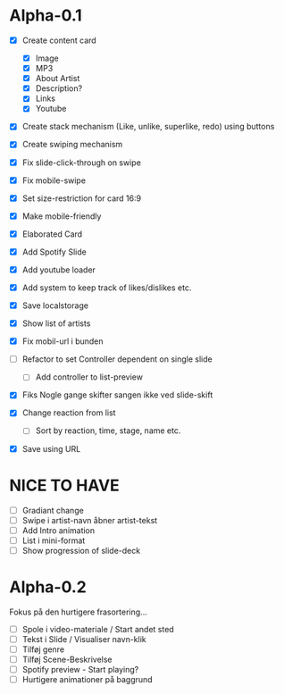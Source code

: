 # Alpha-0.1

- [x] Create content card
  - [x] Image
  - [x] MP3
  - [x] About Artist
  - [x] Description?
  - [x] Links
  - [x] Youtube
- [x] Create stack mechanism (Like, unlike, superlike, redo) using buttons
- [x] Create swiping mechanism
- [x] Fix slide-click-through on swipe
- [x] Fix mobile-swipe
- [x] Set size-restriction for card 16:9
- [x] Make mobile-friendly
- [x] Elaborated Card
- [x] Add Spotify Slide
- [x] Add youtube loader
- [x] Add system to keep track of likes/dislikes etc.
- [x] Save localstorage
- [x] Show list of artists
- [x] Fix mobil-url i bunden
- [ ] Refactor to set Controller dependent on single slide

  - [ ] Add controller to list-preview

- [x] Fiks Nogle gange skifter sangen ikke ved slide-skift
- [x] Change reaction from list
  - [ ] Sort by reaction, time, stage, name etc.
- [x] Save using URL

# NICE TO HAVE

- [ ] Gradiant change
- [ ] Swipe i artist-navn åbner artist-tekst
- [ ] Add Intro animation
- [ ] List i mini-format
- [ ] Show progression of slide-deck

# Alpha-0.2

Fokus på den hurtigere frasortering...

- [ ] Spole i video-materiale / Start andet sted
- [ ] Tekst i Slide / Visualiser navn-klik
- [ ] Tilføj genre
- [ ] Tilføj Scene-Beskrivelse
- [ ] Spotify preview - Start playing?
- [ ] Hurtigere animationer på baggrund
